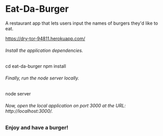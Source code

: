# Eat-Da-Burger
A restaurant app that lets users input the names of burgers they'd like to eat.

https://dry-tor-94811.herokuapp.com/

###### Install the application dependencies.

cd eat-da-burger
npm install

###### Finally, run the node server locally.

node server

###### Now, open the local application on port 3000 at the URL: http://localhost:3000/.

### Enjoy and have a burger!
